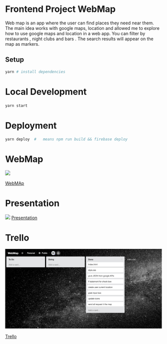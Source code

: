 <!-- ![](.) -->


# Frontend Project WebMap
Web map is an app where the user can find places they need near them. The main idea works with google maps, location and allowed me to explore how to use google maps and location in a web app. You can filter by restaurants , night clubs and  bars . The search results will appear on the map as markers.


## Setup

```sh
yarn # install dependencies
```

# Local Development

```sh
yarn start
```

# Deployment

```sh
yarn deploy  #   means npm run build && firebase deploy 

```

# WebMap 
![](./WebMap.png)

[WebMAp](https://webmap-69d43.firebaseapp.com/)

# Presentation   
![](./Pres.png)
[Presentation](https://prezi.com/p/6asge3nqgrxa)

# Trello 
![](./trello.png)

[Trello](https://trello.com/b/HICGyTdj/webmap)







